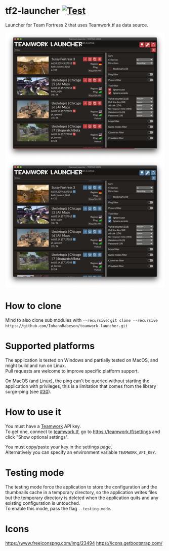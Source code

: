 # tf2-launcher [![Test](https://github.com/IohannRabeson/teamwork-launcher/actions/workflows/test.yml/badge.svg)](https://github.com/IohannRabeson/teamwork-launcher/actions/workflows/test.yml)

Launcher for Team Fortress 2 that uses Teamwork.tf as data source.  

![Main view red](/screenshots/main_view_red.png?raw=true)
![Main view blu](/screenshots/main_view_blu.png?raw=true)

# How to clone
Mind to also clone sub modules with `--recursive`:
`git clone --recursive https://github.com/IohannRabeson/teamwork-launcher.git`

# Supported platforms
The application is tested on Windows and partially tested on MacOS, and might build and run on Linux.  
Pull requests are welcome to improve specific platform support.

On MacOS (and Linux), the ping can't be queried without starting the application with privileges, this is a limitation
that comes from the library surge-ping (see [#30](https://github.com/kolapapa/surge-ping/issues/30)).

# How to use it
You must have a [Teamwork](https://teamwork.tf) API key.  
To get one, connect to [teamwork.tf](https://teamwork.tf), go to https://teamwork.tf/settings and click "Show optional settings".  

You must copy/paste your key in the settings page.  
Alternatively you can specify an environment variable `TEAMWORK_API_KEY`.

# Testing mode
The testing mode force the application to store the configuration and the thumbnails cache in a temporary directory, so the application
writes files but the temporary directory is deleted when the application quits and any existing configuration is untouched.  
To enable this mode, pass the flag `--testing-mode`.  

# Icons
https://www.freeiconspng.com/img/23494
https://icons.getbootstrap.com/